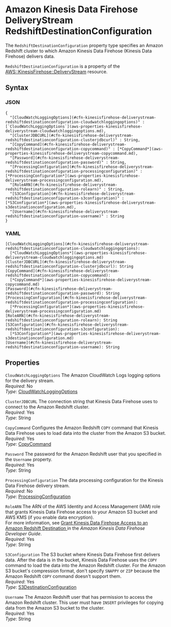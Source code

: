 # Amazon Kinesis Data Firehose DeliveryStream RedshiftDestinationConfiguration<a name="aws-properties-kinesisfirehose-deliverystream-redshiftdestinationconfiguration"></a>

The `RedshiftDestinationConfiguration` property type specifies an Amazon Redshift cluster to which Amazon Kinesis Data Firehose \(Kinesis Data Firehose\) delivers data\.

`RedshiftDestinationConfiguration` is a property of the [AWS::KinesisFirehose::DeliveryStream](aws-resource-kinesisfirehose-deliverystream.md) resource\.

## Syntax<a name="aws-properties-kinesisfirehose-deliverystream-redshiftdestinationconfiguration-syntax"></a>

### JSON<a name="aws-properties-kinesisfirehose-deliverystream-redshiftdestinationconfiguration-syntax.json"></a>

```
{
  "[CloudWatchLoggingOptions](#cfn-kinesisfirehose-deliverystream-redshiftdestinationconfiguration-cloudwatchloggingoptions)" : [`CloudWatchLoggingOptions`](aws-properties-kinesisfirehose-deliverystream-cloudwatchloggingoptions.md),
  "[ClusterJDBCURL](#cfn-kinesisfirehose-deliverystream-redshiftdestinationconfiguration-clusterjdbcurl)" : String,
  "[CopyCommand](#cfn-kinesisfirehose-deliverystream-redshiftdestinationconfiguration-copycommand)" : [*CopyCommand*](aws-properties-kinesisfirehose-deliverystream-copycommand.md),
  "[Password](#cfn-kinesisfirehose-deliverystream-redshiftdestinationconfiguration-password)" : String,
  "[ProcessingConfiguration](#cfn-kinesisfirehose-deliverystream-redshiftdestinationconfiguration-processingconfiguration)" : [*ProcessingConfiguration*](aws-properties-kinesisfirehose-deliverystream-processingconfiguration.md),
  "[RoleARN](#cfn-kinesisfirehose-deliverystream-redshiftdestinationconfiguration-rolearn)" : String,
  "[S3Configuration](#cfn-kinesisfirehose-deliverystream-redshiftdestinationconfiguration-s3configuration)" : [*S3Configuration*](aws-properties-kinesisfirehose-deliverystream-s3destinationconfiguration.md),
  "[Username](#cfn-kinesisfirehose-deliverystream-redshiftdestinationconfiguration-username)" : String
}
```

### YAML<a name="aws-properties-kinesisfirehose-deliverystream-redshiftdestinationconfiguration-syntax.yaml"></a>

```
[CloudWatchLoggingOptions](#cfn-kinesisfirehose-deliverystream-redshiftdestinationconfiguration-cloudwatchloggingoptions):
  [*CloudWatchLoggingOptions*](aws-properties-kinesisfirehose-deliverystream-cloudwatchloggingoptions.md)
[ClusterJDBCURL](#cfn-kinesisfirehose-deliverystream-redshiftdestinationconfiguration-clusterjdbcurl): String
[CopyCommand](#cfn-kinesisfirehose-deliverystream-redshiftdestinationconfiguration-copycommand):
  [*CopyCommand*](aws-properties-kinesisfirehose-deliverystream-copycommand.md)
[Password](#cfn-kinesisfirehose-deliverystream-redshiftdestinationconfiguration-password): String
[ProcessingConfiguration](#cfn-kinesisfirehose-deliverystream-redshiftdestinationconfiguration-processingconfiguration): 
  [*ProcessingConfiguration*](aws-properties-kinesisfirehose-deliverystream-processingconfiguration.md)
[RoleARN](#cfn-kinesisfirehose-deliverystream-redshiftdestinationconfiguration-rolearn): String
[S3Configuration](#cfn-kinesisfirehose-deliverystream-redshiftdestinationconfiguration-s3configuration):
  [*S3Configuration*](aws-properties-kinesisfirehose-deliverystream-s3destinationconfiguration.md)
[Username](#cfn-kinesisfirehose-deliverystream-redshiftdestinationconfiguration-username): String
```

## Properties<a name="aws-properties-kinesisfirehose-deliverystream-redshiftdestinationconfiguration-properties"></a>

`CloudWatchLoggingOptions`  <a name="cfn-kinesisfirehose-deliverystream-redshiftdestinationconfiguration-cloudwatchloggingoptions"></a>
The Amazon CloudWatch Logs logging options for the delivery stream\.  
*Required*: No  
*Type*: [CloudWatchLoggingOptions](aws-properties-kinesisfirehose-deliverystream-cloudwatchloggingoptions.md)

`ClusterJDBCURL`  <a name="cfn-kinesisfirehose-deliverystream-redshiftdestinationconfiguration-clusterjdbcurl"></a>
The connection string that Kinesis Data Firehose uses to connect to the Amazon Redshift cluster\.  
*Required*: Yes  
*Type*: String

`CopyCommand`  <a name="cfn-kinesisfirehose-deliverystream-redshiftdestinationconfiguration-copycommand"></a>
Configures the Amazon Redshift `COPY` command that Kinesis Data Firehose uses to load data into the cluster from the Amazon S3 bucket\.  
*Required*: Yes  
*Type*: [CopyCommand](aws-properties-kinesisfirehose-deliverystream-copycommand.md)

`Password`  <a name="cfn-kinesisfirehose-deliverystream-redshiftdestinationconfiguration-password"></a>
The password for the Amazon Redshift user that you specified in the `Username` property\.  
*Required*: Yes  
*Type*: String

`ProcessingConfiguration`  <a name="cfn-kinesisfirehose-deliverystream-redshiftdestinationconfiguration-processingconfiguration"></a>
The data processing configuration for the Kinesis Data Firehose delivery stream\.  
 *Required*: No  
 *Type*: [ProcessingConfiguration](aws-properties-kinesisfirehose-deliverystream-processingconfiguration.md)

`RoleARN`  <a name="cfn-kinesisfirehose-deliverystream-redshiftdestinationconfiguration-rolearn"></a>
The ARN of the AWS Identity and Access Management \(IAM\) role that grants Kinesis Data Firehose access to your Amazon S3 bucket and AWS KMS \(if you enable data encryption\)\.  
For more information, see [Grant Kinesis Data Firehose Access to an Amazon Redshift Destination ](https://docs.aws.amazon.com/firehose/latest/dev/controlling-access.html#using-iam-rs) in the *Amazon Kinesis Data Firehose Developer Guide*\.  
*Required*: Yes  
*Type*: String

`S3Configuration`  <a name="cfn-kinesisfirehose-deliverystream-redshiftdestinationconfiguration-s3configuration"></a>
The S3 bucket where Kinesis Data Firehose first delivers data\. After the data is in the bucket, Kinesis Data Firehose uses the `COPY` command to load the data into the Amazon Redshift cluster\. For the Amazon S3 bucket's compression format, don't specify `SNAPPY` or `ZIP` because the Amazon Redshift `COPY` command doesn't support them\.  
*Required*: Yes  
*Type*: [S3DestinationConfiguration](aws-properties-kinesisfirehose-deliverystream-s3destinationconfiguration.md)

`Username`  <a name="cfn-kinesisfirehose-deliverystream-redshiftdestinationconfiguration-username"></a>
The Amazon Redshift user that has permission to access the Amazon Redshift cluster\. This user must have `INSERT` privileges for copying data from the Amazon S3 bucket to the cluster\.  
*Required*: Yes  
*Type*: String